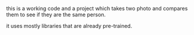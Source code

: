 this is a working code and a project which takes two photo and compares them to see if they are the same person.

it uses mostly libraries that are already pre-trained. 
